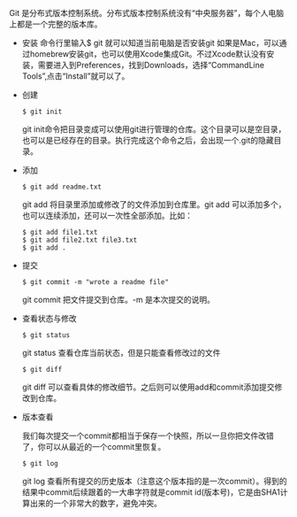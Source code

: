 Git 是分布式版本控制系统。分布式版本控制系统没有“中央服务器”，每个人电脑上都是一个完整的版本库。

* 安装
  命令行里输入$  git 就可以知道当前电脑是否安装git
  如果是Mac，可以通过homebrew安装git，也可以使用Xcode集成Git。不过Xcode默认没有安装，需要进入到Preferences，找到Downloads，选择“CommandLine Tools”,点击“Install”就可以了。

* 创建
  ```
  $ git init
  ```
  git init命令把目录变成可以使用git进行管理的仓库。这个目录可以是空目录，也可以是已经存在的目录。执行完成这个命令之后，会出现一个.git的隐藏目录。

* 添加

  ```
  $ git add readme.txt
  ```
  git add 将目录里添加或修改了的文件添加到仓库里。git add 可以添加多个，也可以连续添加，还可以一次性全部添加。比如：
  ```
  $ git add file1.txt
  $ git add file2.txt file3.txt
  $ git add .
  ```

* 提交

  ```
  $ git commit -m "wrote a readme file"
  ```

  git commit 把文件提交到仓库。-m 是本次提交的说明。

* 查看状态与修改

  ```
  $ git status
  ```

  git status 查看仓库当前状态，但是只能查看修改过的文件

  ```
  $ git diff
  ```

  git diff 可以查看具体的修改细节。之后则可以使用add和commit添加提交修改到仓库。

* 版本查看

  我们每次提交一个commit都相当于保存一个快照，所以一旦你把文件改错了，你可以从最近的一个commit里恢复。

  ```
  $ git log
  ```

  git log 查看所有提交的历史版本（注意这个版本指的是一次commit）。得到的结果中commit后续跟着的一大串字符就是commit id(版本号)，它是由SHA1计算出来的一个非常大的数字，避免冲突。

  

  







